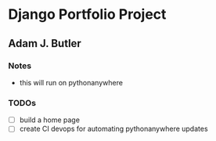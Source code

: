 # Django Portfolio Project

## Adam J. Butler

### Notes

- this will run on pythonanywhere

### TODOs

- [ ] build a home page
- [ ] create CI devops for automating pythonanywhere updates
